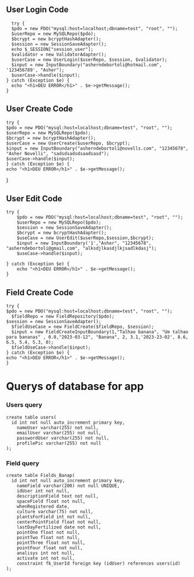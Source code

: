 ## User Login Code

      try {
      $pdo = new PDO("mysql:host=localhost;dbname=test", "root", "");
      $userRepo = new MySQLRepo($pdo);
      $bcrypt = new bcryptHashAdapter();
      $session = new SessionSaveAdapter();
      echo $_SESSION["session_user"];
      $validator = new ValidatorAdapter();
      $userCase = new UserLogin($userRepo, $session, $validator);
      $input = new InputBoundary("asherndebortoli@hotmail.com", '123456789', "Asher");
      $userCase->handle($input);
    } catch (Exception $e) {
      echo "<h1>DEU ERROR</h1>" . $e->getMessage();
    }

## User Create Code

    try {
    $pdo = new PDO("mysql:host=localhost;dbname=test", "root", "");
    $userRepo = new MySQLRepo($pdo);
    $bcrypt = new bcryptHashAdapter();
    $userCase = new UserCreate($userRepo, $bcrypt);
    $input = new InputBoundary("asherndebortoli@novells.com", "12345678", "Asher Novelli", "sadsdsadsdsaadsasd");
    $userCase->handle($input);
    } catch (Exception $e) {
    echo "<h1>DEU ERROR</h1>" . $e->getMessage();

}

## User Edit Code

    try {
        $pdo = new PDO("mysql:host=localhost;dbname=test", "root", "");
        $userRepo = new MySQLRepo($pdo);
        $session = new SessionSaveAdapter();
        $bcrypt = new bcryptHashAdapter();
        $useCase = new UserEdit($userRepo,$session,$bcrypt);
        $input = new InputBoundary('1',"Asher", "12345678", "asherndebortoli@gmail.com", "alksdjlkasdjlkjsadlkdasj");
        $useCase->handle($input);

    } catch (Exception $e) {
        echo "<h1>DEU ERROR</h1>" . $e->getMessage();
    }

## Field Create Code

    try {
    $pdo = new PDO("mysql:host=localhost;dbname=test", "root", "");
      $fieldRepo = new FieldRepository($pdo);
    $session = new SessionSaveAdapter();
      $fieldUseCase = new FieldCreate($fieldRepo, $session);
      $input = new FieldCreateInputBoundary(1,"Talhao banana", "Um talhao para bananas" , 0.0,"2023-03-12", "Banana", 2, 3.1,'2023-23-02', 8.6, 6.5, 5.4, 5.3, 0);
      $fieldUseCase->handle($input);
    } catch (Exception $e) {
    echo "<h1>DEU ERROR</h1>" . $e->getMessage();
    }

# Querys of database for app

### Users query

    create table users(
      id int not null auto_increment primary key,
        nameUser varchar(255) not null,
        emailUser varchar(255) not null,
        passwordUser varchar(255) not null,
        profilePic varchar(255) not null
    );

### Field query

    create table Fields_Banap(
      id int not null auto_increment primary key,
        nameField varchar(200) not null UNIQUE,
        idUser int not null,
        descriptionField text not null,
        spaceField float not null,
        whenRegistered date,
        culture varchar(75) not null,
        plantsForField int not null,
        centerPointField float not null,
        lastDayFertilized date not null,
        pointOne float not null,
        pointTwo float not null,
        pointThree float not null,
        pointFour float not null,
        analisys int not null,
        activate int not null,
        constraint fk_UserId foreign key (idUser) references users(id)
    );
